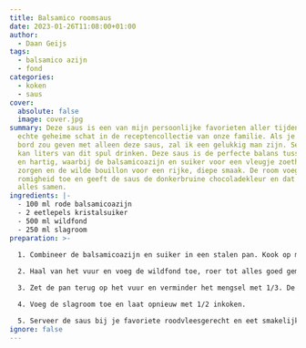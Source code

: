 ```yaml
---
title: Balsamico roomsaus
date: 2023-01-26T11:08:00+01:00
author:
  - Daan Geijs
tags:
  - balsamico azijn
  - fond
categories:
  - koken
  - saus
cover:
  absolute: false
  image: cover.jpg
summary: Deze saus is een van mijn persoonlijke favorieten aller tijden en een
  echte geheime schat in de receptencollectie van onze familie. Als je me een
  bord zou geven met alleen deze saus, zal ik een gelukkig man zijn. Serieus, ik
  kan liters van dit spul drinken. Deze saus is de perfecte balans tussen zoet
  en hartig, waarbij de balsamicoazijn en suiker voor een vleugje zoetheid
  zorgen en de wilde bouillon voor een rijke, diepe smaak. De room voegt een
  romigheid toe en geeft de saus de donkerbruine chocoladekleur en dat brengt
  alles samen.
ingredients: |-
  - 100 ml rode balsamicoazijn
  - 2 eetlepels kristalsuiker
  - 500 ml wildfond
  - 250 ml slagroom
preparation: >-
  
  1. Combineer de balsamicoazijn en suiker in een stalen pan. Kook op middelhoog vuur tot het mengsel dikker wordt en stroperig wordt. Roer constant om aanbranden te voorkomen.

  2. Haal van het vuur en voeg de wildfond toe, roer tot alles goed gemengd is.

  3. Zet de pan terug op het vuur en verminder het mengsel met 1/3. De saus zal verder indikken.

  4. Voeg de slagroom toe en laat opnieuw met 1/2 inkoken.

  5. Serveer de saus bij je favoriete roodvleesgerecht en eet smakelijk!
ignore: false
---
```

